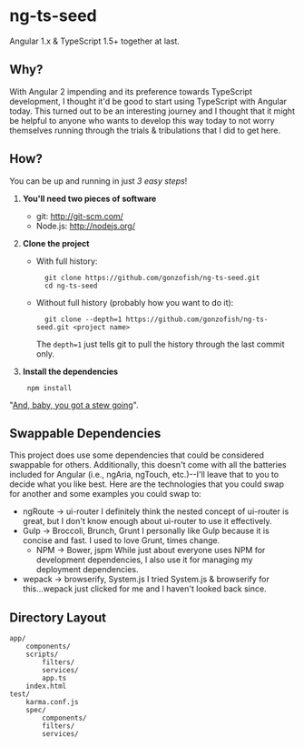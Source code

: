 # ng-ts-seed

Angular 1.x & TypeScript 1.5+ together at last.

## Why?

With Angular 2 impending and its preference towards TypeScript development, I thought it'd be good to start using TypeScript with Angular
today. This turned out to be an interesting journey and I thought that it might be helpful to anyone who wants to develop this way today to
not worry themselves running through the trials & tribulations that I did to get here.

## How?

You can be up and running in just *3 easy steps*!

1. **You'll need two pieces of software**

	- git: http://git-scm.com/
	- Node.js: http://nodejs.org/

2. **Clone the project**

	- With full history:

        	git clone https://github.com/gonzofish/ng-ts-seed.git
	        cd ng-ts-seed
	- Without full history (probably how you want to do it):

	        git clone --depth=1 https://github.com/gonzofish/ng-ts-seed.git <project name>

	    The `depth=1` just tells git to pull the history through the last commit only.

3. **Install the dependencies**

		npm install

"[And, baby, you got a stew going](https://www.youtube.com/watch?v=Sr2PlqXw03Y)".

## Swappable Dependencies

This project does use some dependencies that could be considered swappable for others. Additionally, this doesn't come with all the
batteries included for Angular (i.e., ngAria, ngTouch, etc.)--I'll leave that to you to decide what you like best. Here are the
technologies that you could swap for another and some examples you could swap to:

- ngRoute -> ui-router
    I definitely think the nested concept of ui-router is great, but I don't know enough about ui-router to use it effectively.
- Gulp -> Broccoli, Brunch, Grunt
    I personally like Gulp because it is concise and fast. I used to love Grunt, times change.
    - NPM -> Bower, jspm
    While just about everyone uses NPM for development dependencies, I also use it for managing my deployment dependencies.
- wepack -> browserify, System.js
    I tried System.js & browserify for this...wepack just clicked for me and I haven't looked back since.

## Directory Layout

	app/
		components/
		scripts/
			filters/
			services/
			app.ts
		index.html
	test/
		karma.conf.js
		spec/
			components/
			filters/
			services/